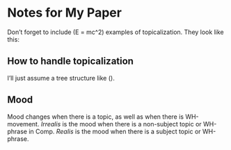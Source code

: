 # Notes for My Paper

Don’t forget to include \(E = mc^2\) examples of topicalization. They
look like this:

<span> </span>

## How to handle topicalization

I’ll just assume a tree structure like ().

<span> </span>

## Mood

Mood changes when there is a topic, as well as when there is
WH-movement. *Irrealis* is the mood when there is a non-subject topic or
WH-phrase in Comp. *Realis* is the mood when there is a subject topic or
WH-phrase.

